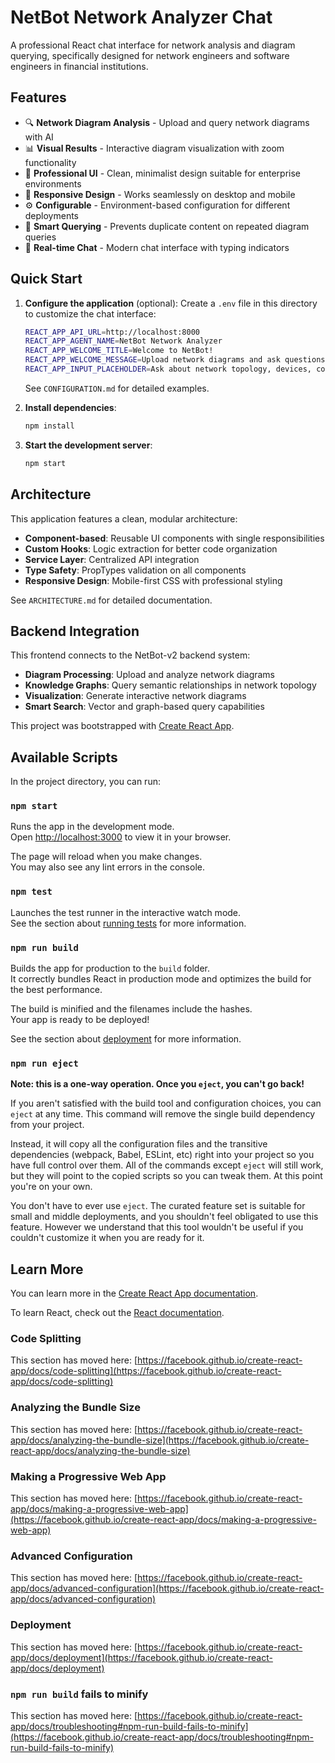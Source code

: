 # NetBot Network Analyzer Chat

A professional React chat interface for network analysis and diagram querying, specifically designed for network engineers and software engineers in financial institutions.

## Features

- 🔍 **Network Diagram Analysis** - Upload and query network diagrams with AI
- 📊 **Visual Results** - Interactive diagram visualization with zoom functionality
- 💼 **Professional UI** - Clean, minimalist design suitable for enterprise environments
- 📱 **Responsive Design** - Works seamlessly on desktop and mobile
- ⚙️ **Configurable** - Environment-based configuration for different deployments
- 🎯 **Smart Querying** - Prevents duplicate content on repeated diagram queries
- 🔄 **Real-time Chat** - Modern chat interface with typing indicators

## Quick Start

1. **Configure the application** (optional):
   Create a `.env` file in this directory to customize the chat interface:
   ```bash
   REACT_APP_API_URL=http://localhost:8000
   REACT_APP_AGENT_NAME=NetBot Network Analyzer
   REACT_APP_WELCOME_TITLE=Welcome to NetBot!
   REACT_APP_WELCOME_MESSAGE=Upload network diagrams and ask questions about your infrastructure
   REACT_APP_INPUT_PLACEHOLDER=Ask about network topology, devices, connections...
   ```
   See `CONFIGURATION.md` for detailed examples.

2. **Install dependencies**:
   ```bash
   npm install
   ```

3. **Start the development server**:
   ```bash
   npm start
   ```

## Architecture

This application features a clean, modular architecture:

- **Component-based**: Reusable UI components with single responsibilities
- **Custom Hooks**: Logic extraction for better code organization
- **Service Layer**: Centralized API integration
- **Type Safety**: PropTypes validation on all components
- **Responsive Design**: Mobile-first CSS with professional styling

See `ARCHITECTURE.md` for detailed documentation.

## Backend Integration

This frontend connects to the NetBot-v2 backend system:
- **Diagram Processing**: Upload and analyze network diagrams
- **Knowledge Graphs**: Query semantic relationships in network topology
- **Visualization**: Generate interactive network diagrams
- **Smart Search**: Vector and graph-based query capabilities

This project was bootstrapped with [Create React App](https://github.com/facebook/create-react-app).

## Available Scripts

In the project directory, you can run:

### `npm start`

Runs the app in the development mode.\
Open [http://localhost:3000](http://localhost:3000) to view it in your browser.

The page will reload when you make changes.\
You may also see any lint errors in the console.

### `npm test`

Launches the test runner in the interactive watch mode.\
See the section about [running tests](https://facebook.github.io/create-react-app/docs/running-tests) for more information.

### `npm run build`

Builds the app for production to the `build` folder.\
It correctly bundles React in production mode and optimizes the build for the best performance.

The build is minified and the filenames include the hashes.\
Your app is ready to be deployed!

See the section about [deployment](https://facebook.github.io/create-react-app/docs/deployment) for more information.

### `npm run eject`

**Note: this is a one-way operation. Once you `eject`, you can't go back!**

If you aren't satisfied with the build tool and configuration choices, you can `eject` at any time. This command will remove the single build dependency from your project.

Instead, it will copy all the configuration files and the transitive dependencies (webpack, Babel, ESLint, etc) right into your project so you have full control over them. All of the commands except `eject` will still work, but they will point to the copied scripts so you can tweak them. At this point you're on your own.

You don't have to ever use `eject`. The curated feature set is suitable for small and middle deployments, and you shouldn't feel obligated to use this feature. However we understand that this tool wouldn't be useful if you couldn't customize it when you are ready for it.

## Learn More

You can learn more in the [Create React App documentation](https://facebook.github.io/create-react-app/docs/getting-started).

To learn React, check out the [React documentation](https://reactjs.org/).

### Code Splitting

This section has moved here: [https://facebook.github.io/create-react-app/docs/code-splitting](https://facebook.github.io/create-react-app/docs/code-splitting)

### Analyzing the Bundle Size

This section has moved here: [https://facebook.github.io/create-react-app/docs/analyzing-the-bundle-size](https://facebook.github.io/create-react-app/docs/analyzing-the-bundle-size)

### Making a Progressive Web App

This section has moved here: [https://facebook.github.io/create-react-app/docs/making-a-progressive-web-app](https://facebook.github.io/create-react-app/docs/making-a-progressive-web-app)

### Advanced Configuration

This section has moved here: [https://facebook.github.io/create-react-app/docs/advanced-configuration](https://facebook.github.io/create-react-app/docs/advanced-configuration)

### Deployment

This section has moved here: [https://facebook.github.io/create-react-app/docs/deployment](https://facebook.github.io/create-react-app/docs/deployment)

### `npm run build` fails to minify

This section has moved here: [https://facebook.github.io/create-react-app/docs/troubleshooting#npm-run-build-fails-to-minify](https://facebook.github.io/create-react-app/docs/troubleshooting#npm-run-build-fails-to-minify)
